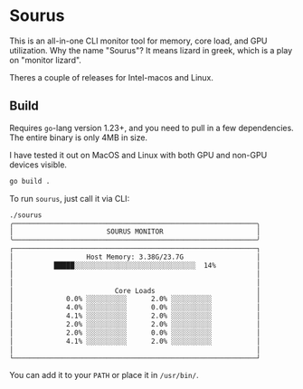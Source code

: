 # Sourus

This is an all-in-one CLI monitor tool for memory, core load, and GPU utilization.
Why the name "Sourus"? It means lizard in greek, which is a play on "monitor lizard".

Theres a couple of releases for Intel-macos and Linux. 

## Build 

Requires `go`-lang version 1.23+, and you need to pull in a few dependencies. The entire binary is only 4MB in size.

I have tested it out on MacOS and Linux with both GPU and non-GPU devices visible.

```bash
go build .
```

To run `sourus`, just call it via CLI:

```bash
./sourus 
╭────────────────────────────────────────────────────────────╮
│                       SOURUS MONITOR                       │
╰────────────────────────────────────────────────────────────╯
┌────────────────────────────────────────────────────────────┐
│                  Host Memory: 3.38G/23.7G                  │
│          █████░░░░░░░░░░░░░░░░░░░░░░░░░░░░░░  14%          │
│                                                            │
│                                                            │
│                         Core Loads                         │
│             0.0% ░░░░░░░░░░      2.0% ░░░░░░░░░░           │
│             4.0% ░░░░░░░░░░      0.0% ░░░░░░░░░░           │
│             4.1% ░░░░░░░░░░      2.0% ░░░░░░░░░░           │
│             2.0% ░░░░░░░░░░      2.0% ░░░░░░░░░░           │
│             2.0% ░░░░░░░░░░      0.0% ░░░░░░░░░░           │
│             4.1% ░░░░░░░░░░      2.0% ░░░░░░░░░░           │
│                                                            │
└────────────────────────────────────────────────────────────┘
```

You can add it to your `PATH` or place it in  `/usr/bin/`.
